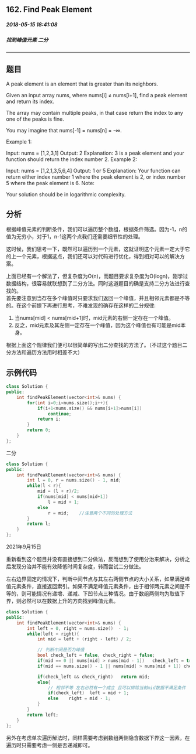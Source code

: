 ## 162. Find Peak Element
##### 2018-05-15 18:41:08
##### 找到峰值元素 二分
***
## 题目
A peak element is an element that is greater than its neighbors.

Given an input array nums, where nums[i] ≠ nums[i+1], find a peak element and return its index.

The array may contain multiple peaks, in that case return the index to any one of the peaks is fine.

You may imagine that nums[-1] = nums[n] = -∞.

Example 1:

Input: nums = [1,2,3,1]
Output: 2
Explanation: 3 is a peak element and your function should return the index number 2.
Example 2:

Input: nums = [1,2,1,3,5,6,4]
Output: 1 or 5 
Explanation: Your function can return either index number 1 where the peak element is 2, 
             or index number 5 where the peak element is 6.
Note:

Your solution should be in logarithmic complexity.

## 分析

根据峰值元素的判断条件，我们可以遍历整个数组，根据条件筛选。因为-1，n的值为无穷小，对于1，n-1这两个点我们还需要细节性的处理。

这时候，我们思考一下，既然可以遍历到一个元素，这就证明这个元素一定大于它的上一个元素，根据这点，我们还可以对代码进行优化，得到相对可以的解决方案。

上面已经有一个解法了，但复杂度为O(n)，而题目要求复杂度为O(logn)，刚学过数据结构，很容易就联想到了二分方法。同时这道题目的确是支持二分方法进行查找的。  
首先要注意到当存在多个峰值时只要求我们返回一个峰值，并且相邻元素都是不等的。在这个前提下再进行思考，不难发现的确存在这样的二分规律:

1. 当nums[mid] < nums[mid+1]时，mid元素的右侧一定存在一个峰值。
2. 反之，mid元素及其左侧一定存在一个峰值，因为这个峰值也有可能是mid本身。

根据上面这个规律我们便可以很简单的写出二分查找的方法了。（不过这个题目二分方法和遍历方法用时相差不大）


## 示例代码

```cpp
class Solution {
public:
    int findPeakElement(vector<int>& nums) {
        for(int i=0;i<nums.size();i++){
            if(i+1<nums.size() && nums[i+1]>nums[i])
                continue;
            return i;
        }
        return 0;
    }
};
```

二分

```cpp
class Solution {
public:
    int findPeakElement(vector<int>& nums) {
        int l = 0, r = nums.size() - 1, mid;
        while(l < r){
            mid = (l + r)/2;
            if(nums[mid] < nums[mid+1])
                l = mid + 1;
            else
                r = mid;    //注意两个不同的处理方法
        }
        return l;
    }
};
```

2021年9月15日

重新看到这个题目并没有直接想到二分做法，反而想到了使用分治来解决，分析之后发现分治并不能有效降低时间复杂度，转而尝试二分做法。

左右边界固定的情况下，判断中间节点与其左右两侧节点的大小关系，如果满足峰值元素条件，直接返回索引。如果不满足峰值元素条件，由于相邻两元素之间是不等的，则可能情况有递增、递减、下凹节点三种情况。由于数组两侧均为取值下界，则必然可以在数据上升的方向找到峰值元素。

```cpp
class Solution {
public:
    int findPeakElement(vector<int>& nums) {
        int left = 0, right = nums.size()  - 1;
        while(left < right){
            int mid = left + (right - left) / 2;

            // 判断中间是否为峰值
            bool check_left = false, check_right = false;
            if(mid == 0 || nums[mid] > nums[mid - 1])   check_left = true;
            if(mid == nums.size() - 1 || nums[mid] > nums[mid + 1]) check_right = true;

            if(check_left && check_right)   return mid;
            else{
                // 相邻不等 左右必然有一个成立 且可以排除当前mid数据不满足条件
                if(check_left)  left = mid + 1;
                else    right = mid - 1;
            }
        }
        return left;
    }
};
```

另外在考虑单次遍历解法时，同样需要考虑到数组两侧隐含数据下界这一因素，在遍历时只需要考虑一侧是否递减即可。